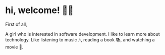 # hi, welcome! 👋👋

<!--
**ninnanovila/ninnanovila** is a ✨ _special_ ✨ repository because its `README.md` (this file) appears on your GitHub profile.

Here are some ideas to get you started:

- 🔭 I’m currently working on ...
- 🌱 I’m currently learning ...
- 👯 I’m looking to collaborate on ...
- 🤔 I’m looking for help with ...
- 💬 Ask me about ...
- 📫 How to reach me: ...
- 😄 Pronouns: ...
- ⚡ Fun fact: ...
-->
First of all,

A girl who is interested in software development. I like to learn more about technology. 
Like listening to music 🎶, reading a book 📚, and watching a movie 🍿.

<!-- <img src="https://github-readme-stats.vercel.app/api?username=ninnanovila"> -->
